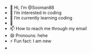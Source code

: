 - 👋 Hi, I’m @Sooman88
- 👀 I’m interested in  coding
- 🌱 I’m currently learning coding 
- 💞️
- 📫 How to reach me through my email 
- 😄 Pronouns: hehe
- ⚡ Fun fact: I am new
- 

<!---
Sooman88/Sooman88 is a ✨ special ✨ repository because its `README.md` (this file) appears on your GitHub profile.
You can click the Preview link to take a look at your changes.
--->
